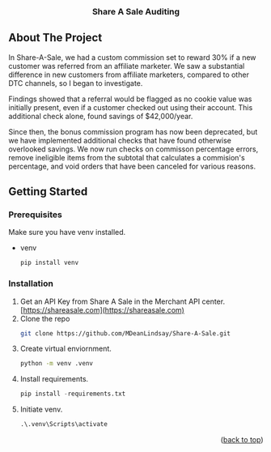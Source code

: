 <a name="readme-top"></a>

<!-- PROJECT LOGO -->
<br />
<div align="center">
  <h3 align="center">Share A Sale Auditing</h3>
</div>


<!-- ABOUT THE PROJECT -->
## About The Project

In Share-A-Sale, we had a custom commission set to reward 30% if a new customer was referred from an affiliate marketer.
We saw a substantial difference in new customers from affiliate marketers, compared to other DTC channels, so I began to investigate.

Findings showed that a referral would be flagged as no cookie value was initially present, even if a customer checked out using their account.
This additional check alone, found savings of $42,000/year.

Since then, the bonus commission program has now been deprecated, but we have implemented additional checks that have found otherwise overlooked savings.
We now run checks on commisson percentage errors, remove ineligible items from the subtotal that calculates a commision's percentage, and void orders that have been canceled for various reasons.


<!-- GETTING STARTED -->
## Getting Started

### Prerequisites

Make sure you have venv installed.

* venv
  ```py
  pip install venv
  ```

### Installation

1. Get an API Key from Share A Sale in the Merchant API center. [https://shareasale.com](https://shareasale.com)
2. Clone the repo
   ```sh
   git clone https://github.com/MDeanLindsay/Share-A-Sale.git
   ```
3. Create virtual enviornment.
   ```sh
   python -m venv .venv
   ```
4. Install requirements.
   ```py
   pip install -requirements.txt
   ```
4. Initiate venv.
   ```py
   .\.venv\Scripts\activate
   ```

<p align="right">(<a href="#readme-top">back to top</a>)</p>